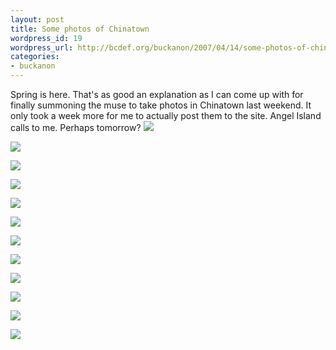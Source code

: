 ```yaml
---
layout: post
title: Some photos of Chinatown
wordpress_id: 19
wordpress_url: http://bcdef.org/buckanon/2007/04/14/some-photos-of-chinatown/
categories:
- buckanon
---
```

Spring is here. That's as good an explanation as I can come up with for finally summoning the muse to take photos in Chinatown last weekend. It only took a week more for me to actually post them to the site. Angel Island calls to me. Perhaps tomorrow?
[![](http://farm1.static.flickr.com/254/459446259_3171e35db3_s.jpg)](http://farm1.static.flickr.com/254/459446259_3171e35db3_b.jpg)

 [![](http://farm1.static.flickr.com/218/459441416_2fc42d36af_s.jpg)](http://farm1.static.flickr.com/218/459441416_2fc42d36af_b.jpg)

 [![](http://farm1.static.flickr.com/210/459450415_59c6b8ca4a_s.jpg)](http://farm1.static.flickr.com/210/459450415_59c6b8ca4a_b.jpg)

[![](http://farm1.static.flickr.com/254/459451161_52462f1d38_s.jpg)](http://farm1.static.flickr.com/254/459451161_52462f1d38_b.jpg)

 [![](http://farm1.static.flickr.com/230/459449241_77e160cfc3_s.jpg)](http://farm1.static.flickr.com/230/459449241_77e160cfc3_b.jpg)

 [![](http://farm1.static.flickr.com/193/459438888_e232e089b6_s.jpg)](http://farm1.static.flickr.com/193/459438888_e232e089b6_b.jpg)

[![](http://farm1.static.flickr.com/202/459448551_873b507a41_s.jpg)](http://farm1.static.flickr.com/202/459448551_873b507a41_b.jpg)

 [![](http://farm1.static.flickr.com/250/459448167_3429ba4224_s.jpg)](http://farm1.static.flickr.com/250/459448167_3429ba4224_b.jpg)

 [![](http://farm1.static.flickr.com/254/459437358_87986f87b5_s.jpg)](http://farm1.static.flickr.com/254/459437358_87986f87b5_b.jpg)

[![](http://farm1.static.flickr.com/227/459452321_0c7cca2c56_s.jpg)](http://farm1.static.flickr.com/227/459452321_0c7cca2c56_b.jpg)

[![](http://farm1.static.flickr.com/222/459436696_bc49e42130_s.jpg)](http://farm1.static.flickr.com/222/459436696_bc49e42130_b.jpg)

 [![](http://farm1.static.flickr.com/252/459439794_163272300f_s.jpg)](http://farm1.static.flickr.com/252/459439794_163272300f_b.jpg)

 
